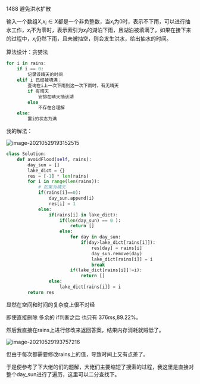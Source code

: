 1488 避免洪水扩散



输入一个数组$X$,$x_i \in X$都是一个非负整数，当$x_i$为0时，表示不下雨，可以进行抽水工作，$x_i$不为零时，表示索引为$x_i$的湖泊下雨，且湖泊被填满了，如果在接下来的过程中，$x_i$仍然下雨，且未被抽空，则会发生洪水，给出抽水的时间。



算法设计：贪婪法

```python
for i in rains:
    if i == 0:
        记录该晴天的时间
    elif i 已经被填满：
    	查询在i上一次下雨到这一次下雨时，有无晴天
        if 有晴天
        	安排在晴天抽该湖
        else
        	不存在合理解
    else:
       	置i的状态为满
```

我的解法：

![image-20210529193152515](H:\pyproject\leetcode刷题日记\img\image-20210529193152515.png)

```python
class Solution:
    def avoidFlood(self, rains):
        day_sun = []
        lake_dict = {}
        res = [-1] * len(rains)
        for i in range(len(rains)):
            # 如果为晴天
            if(rains[i]==0):
                day_sun.append(i)
                res[i] = 1
            else:
                if(rains[i] in lake_dict):              
                    if(len(day_sun) == 0 ):
                        return []
                    else:
                        for day in day_sun:
                            if(day>lake_dict[rains[i]]):
                                res[day] = rains[i]
                                day_sun.remove(day)
                                lake_dict[rains[i]] = i
                                break
                        if(lake_dict[rains[i]]!=i):
                            return []
                else:
                    lake_dict[rains[i]] = i
        return res
```

显然在空间和时间的复杂度上很不对经

即使直接删除 多余的 if判断之后 也只有 376$ms$,89.22%。



然后我直接在rains上进行修改来返回答案，结果内存消耗就贼低了。

![image-20210529193757216](H:\pyproject\leetcode刷题日记\img\image-20210529193757216.png)

但由于每次都需要修改rains上的值，导致时间上又有点差了。



于是便参考了下大佬的们的题解，大佬们主要缩短了搜索的过程，我这里是直接对整个day_sun进行了遍历，这里可以二分查找下。

